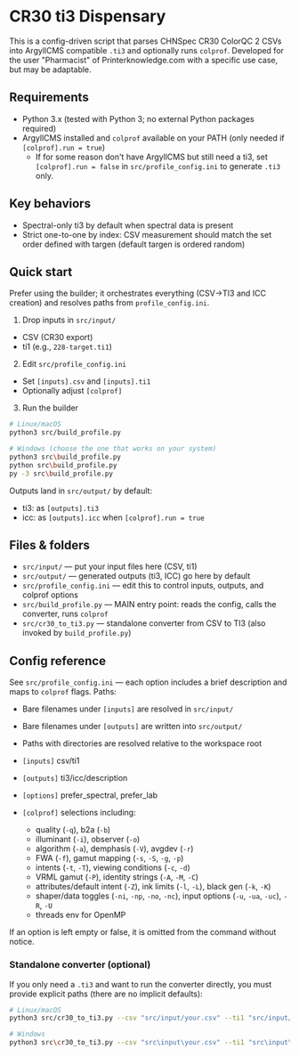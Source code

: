 # CR30 ti3 Dispensary

This is a config-driven script that parses CHNSpec CR30 ColorQC 2 CSVs into ArgyllCMS compatible `.ti3` and optionally runs `colprof`.
Developed for the user "Pharmacist" of Printerknowledge.com with a specific use case, but may be adaptable.

## Requirements
- Python 3.x (tested with Python 3; no external Python packages required)
- ArgyllCMS installed and `colprof` available on your PATH (only needed if `[colprof].run = true`)
  - If for some reason don't have ArgyllCMS but still need a ti3, set `[colprof].run = false` in `src/profile_config.ini` to generate `.ti3` only.

## Key behaviors
- Spectral-only ti3 by default when spectral data is present
- Strict one-to-one by index: CSV measurement should match the set order defined with targen (default targen is ordered random)
  
## Quick start
Prefer using the builder; it orchestrates everything (CSV→TI3 and ICC creation) and resolves paths from `profile_config.ini`.

1) Drop inputs in `src/input/`
  - CSV (CR30 export)
  - ti1 (e.g., `228-target.ti1`)
2) Edit `src/profile_config.ini`
  - Set `[inputs].csv` and `[inputs].ti1`
  - Optionally adjust `[colprof]` 
3) Run the builder

```bash
# Linux/macOS
python3 src/build_profile.py

# Windows (choose the one that works on your system)
python3 src\build_profile.py
python src\build_profile.py
py -3 src\build_profile.py
```

Outputs land in `src/output/` by default:
- ti3: as `[outputs].ti3`
- icc: as `[outputs].icc` when `[colprof].run = true`

## Files & folders
- `src/input/` — put your input files here (CSV, ti1)
- `src/output/` — generated outputs (ti3, ICC) go here by default
- `src/profile_config.ini` — edit this to control inputs, outputs, and colprof options
- `src/build_profile.py` — MAIN entry point: reads the config, calls the converter, runs `colprof`
- `src/cr30_to_ti3.py` — standalone converter from CSV to TI3 (also invoked by `build_profile.py`)

## Config reference
See `src/profile_config.ini` — each option includes a brief description and maps to `colprof` flags. Paths:
- Bare filenames under `[inputs]` are resolved in `src/input/`
- Bare filenames under `[outputs]` are written into `src/output/`
- Paths with directories are resolved relative to the workspace root

- `[inputs]` csv/ti1
- `[outputs]` ti3/icc/description
- `[options]` prefer_spectral, prefer_lab
- `[colprof]` selections including:
  - quality (`-q`), b2a (`-b`)
  - illuminant (`-i`), observer (`-o`)
  - algorithm (`-a`), demphasis (`-V`), avgdev (`-r`)
  - FWA (`-f`), gamut mapping (`-s`, `-S`, `-g`, `-p`)
  - intents (`-t`, `-T`), viewing conditions (`-c`, `-d`)
  - VRML gamut (`-P`), identity strings (`-A`, `-M`, `-C`)
  - attributes/default intent (`-Z`), ink limits (`-l`, `-L`), black gen (`-k`, `-K`)
  - shaper/data toggles (`-ni`, `-np`, `-no`, `-nc`), input options (`-u`, `-ua`, `-uc`), `-R`, `-U`
  - threads env for OpenMP

If an option is left empty or false, it is omitted from the command without notice.

### Standalone converter (optional)
If you only need a `.ti3` and want to run the converter directly, you must provide explicit paths (there are no implicit defaults):

```bash
# Linux/macOS
python3 src/cr30_to_ti3.py --csv "src/input/your.csv" --ti1 "src/input/your.ti1" --out "src/output/your.ti3"

# Windows
python3 src\cr30_to_ti3.py --csv "src\input\your.csv" --ti1 "src\input\your.ti1" --out "src\output\your.ti3"
```
